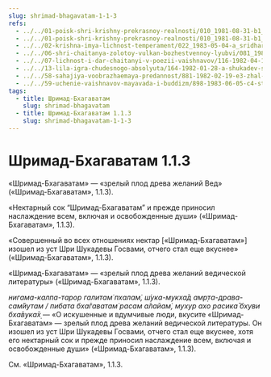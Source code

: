```yaml
---
slug: shrimad-bhagavatam-1-1-3
refs:
  - ../../01-poisk-shri-krishny-prekrasnoy-realnosti/010_1981-08-31-b1_sridharmj_gopi_bhagavatam_gayatri_i_mantra_om_prizyvayut_k_poisku_shri_krishny.md
  - ../../01-poisk-shri-krishny-prekrasnoy-realnosti/010_1981-08-31-b1_sridharmj_gopi_bhagavatam_gayatri_i_mantra_om_prizyvayut_k_poisku_shri_krishny.md
  - ../../02-krishna-imya-lichnost-temperament/022_1983-05-04-a_sridharmj_rabstvo_u_absoluta-vysochayshaya_svoboda.md
  - ../../06-shri-chaitanya-zolotoy-vulkan-bozhestvennoy-lyubvi/081_1982-09-05-b1_sridharmj_obrawenie_sarvabhaumy_bhattacharyi.md
  - ../../07-lichnost-i-dar-chaitanyi-v-poezii-vaishnavov/116-1982-04-18-a2-molitva-raghupati-upadhyai-ukazyvaet-na-velichie-propovedi-mahaprabhu.md
  - ../../13-lila-igra-chudesnogo-absolyuta/164-1982-01-28-a-shukadev-shri-chajtanya-i-gaudiya-math-yavlyayut-chistotu-krishna-lily.md
  - ../../58-sahajiya-voobrazhaemaya-predannost/881-1982-02-19-e3-zhal-chto-on-ne-popal-na-goloku.md
  - ../../59-uchenie-vaishnavov-mayavada-i-buddizm/898-1983-06-05-c4-strana-lyubvi-prevoshodit-mir-otrecheniya.md
tags:
  - title: Шримад-Бхагаватам
    slug: shrimad-bhagavatam
  - title: Шримад-Бхагаватам 1.1.3
    slug: shrimad-bhagavatam-1-1-3
---
```


# Шримад-Бхагаватам 1.1.3

«Шримад-Бхагаватам» — «зрелый плод древа желаний Вед» («Шримад-Бхагаватам», 1.1.3).

«Нектарный сок “Шримад-Бхагаватам” и прежде приносил наслаждение всем, включая и освобожденные души» («Шримад-Бхагаватам», 1.1.3).

«Совершенный во всех отношениях нектар [«Шримад-Бхагаватам»] изошел из уст Шри Шукадевы Госвами, отчего стал еще вкуснее» («Шримад-Бхагаватам», 1.1.3).

«Шримад-Бхагаватам» — «зрелый плод древа желаний ведической литературы» («Шримад-Бхагаватам», 1.1.3).


*нигама-калпа-тарор галитам̇ пхалам̇, ш́ука-мукха̄д амр̣та-драва-сам̇йутам / пибата бха̄гаватам̇ расам а̄лайам̇, мухур ахо расика̄ бхуви бха̄вука̄х̣* — «О искушенные и вдумчивые люди, вкусите «Шримад-Бхагаватам» — зрелый плод древа желаний ведической литературы. Он изошел из уст Шри Шукадевы Госвами, отчего стал еще вкуснее, хотя его нектарный сок и прежде приносил наслаждение всем, включая и освобожденные души» («Шримад-Бхагаватам», 1.1.3).


См. «Шримад-Бхагаватам», 1.1.3.


